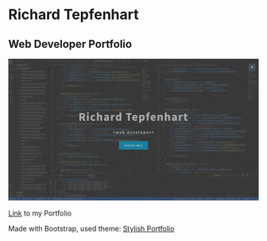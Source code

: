 # Richard Tepfenhart
## Web Developer Portfolio

[<img src="https://raw.githubusercontent.com/ocbtec/portfolio/master/img/portfolio.jpg">](https://ocbtec.github.io/portfolio)

[Link](https://ocbtec.github.io/portfolio/) to my Portfolio

Made with Bootstrap, used theme: [Stylish Portfolio](https://startbootstrap.com/theme/stylish-portfolio)
